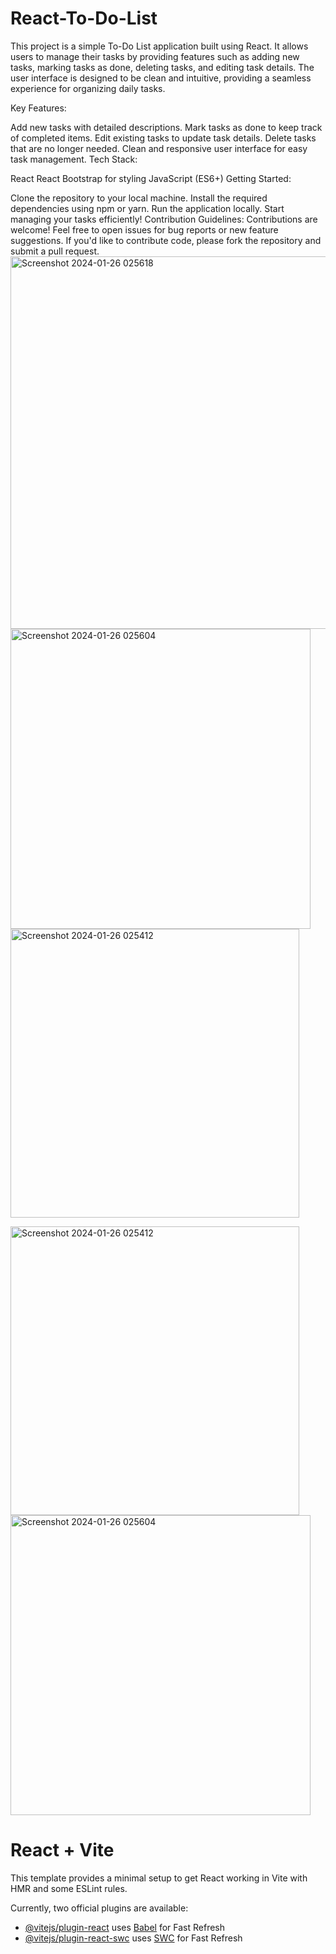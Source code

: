 # React-To-Do-List
This project is a simple To-Do List application built using React. It allows users to manage their tasks by providing features such as adding new tasks, marking tasks as done, deleting tasks, and editing task details. The user interface is designed to be clean and intuitive, providing a seamless experience for organizing daily tasks.

Key Features:

Add new tasks with detailed descriptions.
Mark tasks as done to keep track of completed items.
Edit existing tasks to update task details.
Delete tasks that are no longer needed.
Clean and responsive user interface for easy task management.
Tech Stack:

React
React Bootstrap for styling
JavaScript (ES6+)
Getting Started:

Clone the repository to your local machine.
Install the required dependencies using npm or yarn.
Run the application locally.
Start managing your tasks efficiently!
Contribution Guidelines:
Contributions are welcome! Feel free to open issues for bug reports or new feature suggestions. If you'd like to contribute code, please fork the repository and submit a pull request.<img width="596" alt="Screenshot 2024-01-26 025618" src="https://github.com/yahyaouirim/-React-To-Do-List/assets/145239153/9b89111e-29ba-4300-9799-17fef0fd976a">
<img width="480" alt="Screenshot 2024-01-26 025604" src="https://github.com/yahyaouirim/-React-To-Do-List/assets/145239153/5bce5b60-2b2b-4cdd-bf64-b5386cc57052">
<img width="462" alt="Screenshot 2024-01-26 025412" src="https://github.com/yahyaouirim/-React-To-Do-List/assets/145239153/eceb8322-f635-408d-be78-0bceeed3ed40">

<img width="462" alt="Screenshot 2024-01-26 025412" src="https://github.com/yahyaouirim/-React-To-Do-List/assets/145239153/8b605c52-ce09-4a5d-b39e-3e2acb3261b4">
<img width="480" alt="Screenshot 2024-01-26 025604" src="https://github.com/yahyaouirim/-React-To-Do-List/assets/145239153/0bd3e541-2f41-4437-ab16-6bb15bde6832">



# React + Vite

This template provides a minimal setup to get React working in Vite with HMR and some ESLint rules.

Currently, two official plugins are available:

- [@vitejs/plugin-react](https://github.com/vitejs/vite-plugin-react/blob/main/packages/plugin-react/README.md) uses [Babel](https://babeljs.io/) for Fast Refresh
- [@vitejs/plugin-react-swc](https://github.com/vitejs/vite-plugin-react-swc) uses [SWC](https://swc.rs/) for Fast Refresh
